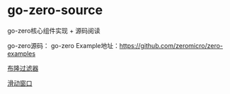 # go-zero-source
go-zero核心组件实现 + 源码阅读

go-zero源码：
go-zero Example地址：https://github.com/zeromicro/zero-examples

[布隆过滤器](./bloom)

[滑动窗口](./rollingwindow)